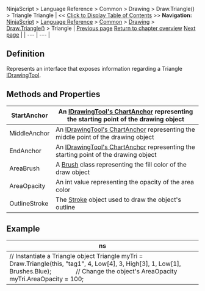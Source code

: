 ﻿
NinjaScript \> Language Reference \> Common \> Drawing \> Draw.Triangle() \> Triangle
Triangle
| \<\< [Click to Display Table of Contents](triangle.md) \>\> **Navigation:**     [NinjaScript](ninjascript.md) \> [Language Reference](language_reference_wip.md) \> [Common](common.md) \> [Drawing](drawing.md) \> [Draw.Triangle()](draw_triangle.md) \> Triangle | [Previous page](draw_triangle.md) [Return to chapter overview](draw_triangle.md) [Next page](draw_triangledown.md) |
| --- | --- |
## Definition
Represents an interface that exposes information regarding a Triangle [IDrawingTool](idrawingtool.md).
 
## Methods and Properties
| StartAnchor | An [IDrawingTool's ChartAnchor](idrawingtool.htm#chartanchor) representing the starting point of the drawing object |
| --- | --- |
| MiddleAnchor | An [IDrawingTool's ChartAnchor](idrawingtool.htm#chartanchor) representing the middle point of the drawing object |
| EndAnchor | An [IDrawingTool's ChartAnchor](idrawingtool.htm#chartanchor) representing the starting point of the drawing object |
| AreaBrush | A [Brush](http://msdn.microsoft.com/en-us/library/system.windows.media.brush(v=vs.110).aspx) class representing the fill color of the draw object |
| AreaOpacity | An int value representing the opacity of the area color |
| OutlineStroke | The [Stroke](stroke_class.md) object used to draw the object's outline |

## 
## 
## 
## Example
| ns |
| --- |
| // Instantiate a Triangle object Triangle myTri \= Draw.Triangle(this, "tag1", 4, Low\[4], 3, High\[3], 1, Low\[1], Brushes.Blue);               // Change the object's AreaOpacity myTri.AreaOpacity \= 100; |
